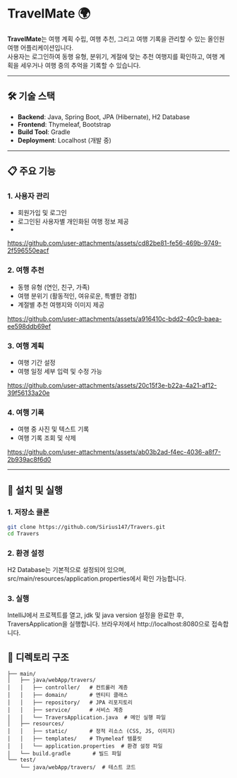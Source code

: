 # TravelMate 🌍

**TravelMate**는 여행 계획 수립, 여행 추천, 그리고 여행 기록을 관리할 수 있는 올인원 여행 어플리케이션입니다.  
사용자는 로그인하여 동행 유형, 분위기, 계절에 맞는 추천 여행지를 확인하고, 여행 계획을 세우거나 여행 중의 추억을 기록할 수 있습니다.

---

## 🛠️ 기술 스택

- **Backend**: Java, Spring Boot, JPA (Hibernate), H2 Database
- **Frontend**: Thymeleaf, Bootstrap
- **Build Tool**: Gradle
- **Deployment**: Localhost (개발 중)

---

## 📋 주요 기능

### 1. 사용자 관리
- 회원가입 및 로그인
- 로그인된 사용자별 개인화된 여행 정보 제공
- 

https://github.com/user-attachments/assets/cd82be81-fe56-469b-9749-2f596550eacf




### 2. 여행 추천
- 동행 유형 (연인, 친구, 가족)
- 여행 분위기 (활동적인, 여유로운, 특별한 경험)
- 계절별 추천 여행지와 이미지 제공



https://github.com/user-attachments/assets/a916410c-bdd2-40c9-baea-ee598ddb69ef



### 3. 여행 계획
- 여행 기간 설정
- 여행 일정 세부 입력 및 수정 가능



https://github.com/user-attachments/assets/20c15f3e-b22a-4a21-af12-39f56133a20e


### 4. 여행 기록
- 여행 중 사진 및 텍스트 기록
- 여행 기록 조회 및 삭제



https://github.com/user-attachments/assets/ab03b2ad-f4ec-4036-a8f7-2b939ac8f6d0


---

## 🚀 설치 및 실행

### 1. 저장소 클론
```bash
git clone https://github.com/Sirius147/Travers.git
cd Travers
```
### 2. 환경 설정

H2 Database는 기본적으로 설정되어 있으며, src/main/resources/application.properties에서 확인 가능합니다.


### 3. 실행
IntelliJ에서 프로젝트를 열고, jdk 및 java version 설정을 완료한 후, TraversApplication을 실행합니다.
브라우저에서 http://localhost:8080으로 접속합니다.

## 📂 디렉토리 구조

``` src/
├── main/
│   ├── java/webApp/travers/
│   │   ├── controller/   # 컨트롤러 계층
│   │   ├── domain/       # 엔티티 클래스
│   │   ├── repository/   # JPA 리포지토리
│   │   ├── service/      # 서비스 계층
│   │   └── TraversApplication.java  # 메인 실행 파일
│   ├── resources/
│   │   ├── static/       # 정적 리소스 (CSS, JS, 이미지)
│   │   ├── templates/    # Thymeleaf 템플릿
│   │   └── application.properties  # 환경 설정 파일
│   └── build.gradle       # 빌드 파일
└── test/
    └── java/webApp/travers/  # 테스트 코드
```
